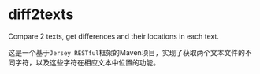 # diff2texts
Compare 2 texts, get differences and their locations in each text.

这是一个基于`Jersey RESTful`框架的Maven项目，实现了获取两个文本文件的不同字符，以及这些字符在相应文本中位置的功能。
